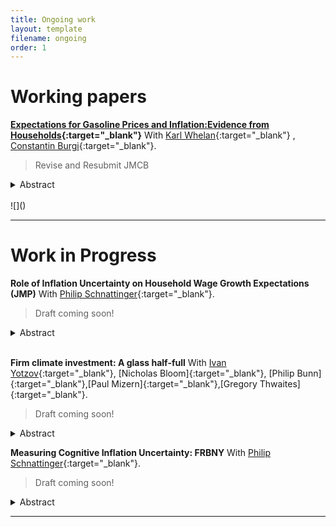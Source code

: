 ```yaml
---
title: Ongoing work
layout: template
filename: ongoing
order: 1
---
```


# Working papers

**[Expectations for Gasoline Prices and Inflation:Evidence from Households](Gasoline_Inflation_exp.pdf){:target="_blank"}** With [Karl Whelan](https://karlwhelan.com/blog/){:target="_blank"} , [Constantin Burgi](https://sites.google.com/view/cburgi/home){:target="_blank"}.

> Revise and Resubmit JMCB

<details>
  <summary> Abstract </summary> 
  <br>
  <blockquote>
    Gasoline prices are highly salient to consumers and, for this reason, they may have an outsized
    influence on their thinking about inflation. We examine how people’s expectations about gasoline prices influence their expectations for overall inflation. We find
    little evidence from two US household surveys that people over-react to their beliefs about expected gasoline prices when
    formulating their expectations about overall inflation.
  </blockquote>
 </details>
<br>
![]()

---


# Work in Progress

**Role of Inflation Uncertainty on Household Wage Growth Expectations (JMP)** With [Philip Schnattinger](https://philipschnattinger.github.io/){:target="_blank"}.

> Draft coming soon!
<details>
  <summary> Abstract </summary> 
  <br>
  <blockquote>
    In this paper, we examine the heterogeneous effects of individual-level uncertainty about prices (subjective uncertainty) on wage growth expectations, using data from the FRBNY Survey of Consumer Expectations. Our analysis focuses on how the first moment (level) and second moment (uncertainty) of expected inflation influence wage expectations during uncertain times and how these effects vary across the income distribution. We employ a novel instrument constructed from survey responses to capture these dynamics. Our findings indicate that individual-level expected inflation uncertainty is positively associated with wage growth expectations. Furthermore, higher inflation uncertainty is linked to a larger increase in wage expectations among low-income households. We attribute this mechanism to the impact of inflation uncertainty on job search behavior, where greater uncertainty prompts more job searching and EE behavior, thereby driving wage growth. Consequently, inflation uncertainty may serve as an additional factor contributing to wage growth, particularly for lower-income workers.

  </blockquote>
 </details>
<br>


**Firm climate investment: A glass half-full** With [Ivan Yotzov](https://www.iyotzov.com/){:target="_blank"}, [Nicholas Bloom]{:target="_blank"}, [Philip Bunn]{:target="_blank"},[Paul Mizern]{:target="_blank"},[Gregory Thwaites]{:target="_blank"}.

> Draft coming soon!
<details>
  <summary> Abstract </summary> 
  <br> 
  <blockquote>
    We analyse the importance of climate-related investment using a large economy-wide survey of UK firms. Over half of firms expect climate change to have a positive impact on their investment in the medium term, with around a quarter expecting a large impact of over 10\%. Around two-thirds of these investments are expected to be in addition to normal capital expenditure, with some firms investing less elsewhere. These investments will be driven by larger firms as well as those in more energy-intensive sectors. Climate investments are expected mainly in switching to green energy sources and improving energy efficiency, and firms expect to finance these mainly using internal cash reserves. Overall, although firms are expecting to invest more resources in adapting to climate change, under reasonable assumptions, these investments are still not sufficient to meet the estimated targets implied by the UK Net Zero Pathway.
  </blockquote>
 </details>
<be>


**Measuring Cognitive Inflation Uncertainty: FRBNY** With [Philip Schnattinger](https://philipschnattinger.github.io/){:target="_blank"}.

> Draft coming soon!
<details>
  <summary> Abstract </summary> 
  <br> 
  <blockquote>
   This article uses the Federal Reserve Board New York Fed Survey of Consumer Expectations (FRBNY SCE) to study household cognitive inflation uncertainty. We incorporate existing literature on cognition with expectations to uncover what goes into expected inflation uncertainty. This paper uses the round-number methods to create commodity uncertainty since June 2013.
  </blockquote>
 </details>
<be>


---






